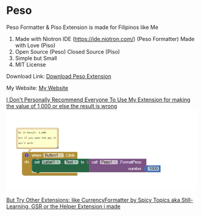 # Peso
Peso Formatter & Piso Extension is made for Filipinos like Me
1. Made with Niotron IDE (https://ide.niotron.com/) (Peso Formatter) Made with Love (Piso)
2. Open Source (Peso) Closed Source (Piso)
3. Simple but Small
4. MIT License

Download Link: <a href="https://github.com/anbran223/Peso/raw/main/com.brandonang.peso.aix">Download Peso Extension</a>

My Website: <a href="https://sites.google.com/view/ai2-brandonang">My Website

I Don't Personally Recommend Everyone To Use My Extension for making the value of 1,000 or else the result is wrong 
<img src="https://raw.githubusercontent.com/anbran223/Peso/main/-peso-app.PNG"/>

But Try Other Extensions: 
like CurrencyFormatter by Spicy Topics aka Still-Learning, GSR or the Helper Extension i made
